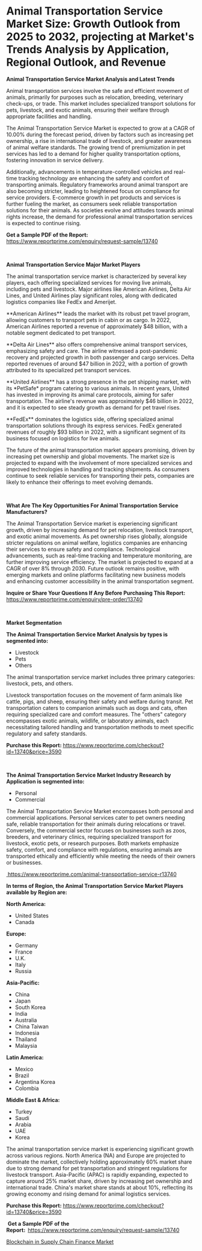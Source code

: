 <p><h1>Animal Transportation Service Market Size: Growth Outlook from 2025 to 2032, projecting at Market's Trends Analysis by Application, Regional Outlook, and Revenue</h1></p><p><strong>Animal Transportation Service Market Analysis and Latest Trends</strong></p>
<p><p>Animal transportation services involve the safe and efficient movement of animals, primarily for purposes such as relocation, breeding, veterinary check-ups, or trade. This market includes specialized transport solutions for pets, livestock, and exotic animals, ensuring their welfare through appropriate facilities and handling. </p><p>The Animal Transportation Service Market is expected to grow at a CAGR of 10.00% during the forecast period, driven by factors such as increasing pet ownership, a rise in international trade of livestock, and greater awareness of animal welfare standards. The growing trend of premiumization in pet services has led to a demand for higher quality transportation options, fostering innovation in service delivery.</p><p>Additionally, advancements in temperature-controlled vehicles and real-time tracking technology are enhancing the safety and comfort of transporting animals. Regulatory frameworks around animal transport are also becoming stricter, leading to heightened focus on compliance for service providers. E-commerce growth in pet products and services is further fueling the market, as consumers seek reliable transportation solutions for their animals. As societies evolve and attitudes towards animal rights increase, the demand for professional animal transportation services is expected to continue rising.</p></p>
<p><strong>Get a Sample PDF of the Report:&nbsp;</strong> <a href="https://www.reportprime.com/enquiry/request-sample/13740?utm_campaign=2748&utm_medium=2&utm_source=Github&utm_content=ia&utm_term=20032025&utm_id=animal-transportation-service">https://www.reportprime.com/enquiry/request-sample/13740</a></p>
<p>&nbsp;</p>
<p><strong>Animal Transportation Service Major Market Players</strong></p>
<p><p>The animal transportation service market is characterized by several key players, each offering specialized services for moving live animals, including pets and livestock. Major airlines like American Airlines, Delta Air Lines, and United Airlines play significant roles, along with dedicated logistics companies like FedEx and Amerijet.</p><p>**American Airlines** leads the market with its robust pet travel program, allowing customers to transport pets in cabin or as cargo. In 2022, American Airlines reported a revenue of approximately $48 billion, with a notable segment dedicated to pet transport.</p><p>**Delta Air Lines** also offers comprehensive animal transport services, emphasizing safety and care. The airline witnessed a post-pandemic recovery and projected growth in both passenger and cargo services. Delta reported revenues of around $47 billion in 2022, with a portion of growth attributed to its specialized pet transport services.</p><p>**United Airlines** has a strong presence in the pet shipping market, with its *PetSafe* program catering to various animals. In recent years, United has invested in improving its animal care protocols, aiming for safer transportation. The airline's revenue was approximately $46 billion in 2022, and it is expected to see steady growth as demand for pet travel rises.</p><p>**FedEx** dominates the logistics side, offering specialized animal transportation solutions through its express services. FedEx generated revenues of roughly $93 billion in 2022, with a significant segment of its business focused on logistics for live animals.</p><p>The future of the animal transportation market appears promising, driven by increasing pet ownership and global movements. The market size is projected to expand with the involvement of more specialized services and improved technologies in handling and tracking shipments. As consumers continue to seek reliable services for transporting their pets, companies are likely to enhance their offerings to meet evolving demands.</p></p>
<p>&nbsp;</p>
<p><strong>What Are The Key Opportunities For Animal Transportation Service Manufacturers?</strong></p>
<p><p>The Animal Transportation Service market is experiencing significant growth, driven by increasing demand for pet relocation, livestock transport, and exotic animal movements. As pet ownership rises globally, alongside stricter regulations on animal welfare, logistics companies are enhancing their services to ensure safety and compliance. Technological advancements, such as real-time tracking and temperature monitoring, are further improving service efficiency. The market is projected to expand at a CAGR of over 8% through 2030. Future outlook remains positive, with emerging markets and online platforms facilitating new business models and enhancing customer accessibility in the animal transportation segment.</p></p>
<p><strong>Inquire or Share Your Questions If Any Before Purchasing This Report:</strong> <a href="https://www.reportprime.com/enquiry/pre-order/13740?utm_campaign=2748&utm_medium=2&utm_source=Github&utm_content=ia&utm_term=20032025&utm_id=animal-transportation-service">https://www.reportprime.com/enquiry/pre-order/13740</a></p>
<p>&nbsp;</p>
<p><strong>Market Segmentation</strong></p>
<p><strong>The Animal Transportation Service Market Analysis by types is segmented into:</strong></p>
<p><ul><li>Livestock</li><li>Pets</li><li>Others</li></ul></p>
<p><p>The animal transportation service market includes three primary categories: livestock, pets, and others. </p><p>Livestock transportation focuses on the movement of farm animals like cattle, pigs, and sheep, ensuring their safety and welfare during transit. Pet transportation caters to companion animals such as dogs and cats, often requiring specialized care and comfort measures. The "others" category encompasses exotic animals, wildlife, or laboratory animals, each necessitating tailored handling and transportation methods to meet specific regulatory and safety standards.</p></p>
<p><strong>Purchase this Report:&nbsp;</strong><a href="https://www.reportprime.com/checkout?id=13740&price=3590&utm_campaign=2748&utm_medium=2&utm_source=Github&utm_content=ia&utm_term=20032025&utm_id=animal-transportation-service">https://www.reportprime.com/checkout?id=13740&price=3590</a></p>
<p>&nbsp;</p>
<p><strong>The Animal Transportation Service Market Industry Research by Application is segmented into:</strong></p>
<p><ul><li>Personal</li><li>Commercial</li></ul></p>
<p><p>The Animal Transportation Service Market encompasses both personal and commercial applications. Personal services cater to pet owners needing safe, reliable transportation for their animals during relocations or travel. Conversely, the commercial sector focuses on businesses such as zoos, breeders, and veterinary clinics, requiring specialized transport for livestock, exotic pets, or research purposes. Both markets emphasize safety, comfort, and compliance with regulations, ensuring animals are transported ethically and efficiently while meeting the needs of their owners or businesses.</p></p>
<p><a href="https://www.reportprime.com/animal-transportation-service-r13740?utm_campaign=2748&utm_medium=2&utm_source=Github&utm_content=ia&utm_term=20032025&utm_id=animal-transportation-service">&nbsp;https://www.reportprime.com/animal-transportation-service-r13740</a></p>
<p><strong>In terms of Region, the Animal Transportation Service Market Players available by Region are:</strong></p>
<p>
    <p> <strong> North America: </strong>
        <ul>
            <li>United States</li>
            <li>Canada</li>
        </ul>
        </p> 
    <p> <strong> Europe: </strong>
        <ul>
            <li>Germany</li>
            <li>France</li>
            <li>U.K.</li>
            <li>Italy</li>
            <li>Russia</li>
        </ul>
        </p> 
    <p> <strong> Asia-Pacific: </strong>
        <ul>
            <li>China</li>
            <li>Japan</li>
            <li>South Korea</li>
            <li>India</li>
            <li>Australia</li>
            <li>China Taiwan</li>
            <li>Indonesia</li>
            <li>Thailand</li>
            <li>Malaysia</li>
        </ul>
        </p> 
    <p> <strong> Latin America: </strong>
        <ul>
            <li>Mexico</li>
            <li>Brazil</li>
            <li>Argentina Korea</li>
            <li>Colombia</li>
        </ul>
        </p> 
    <p> <strong> Middle East & Africa: </strong>
        <ul>
            <li>Turkey</li>
            <li>Saudi</li>
            <li>Arabia</li>
            <li>UAE</li>
            <li>Korea</li>
        </ul>
    </p>
    </p>
<p><p>The animal transportation service market is experiencing significant growth across various regions. North America (NA) and Europe are projected to dominate the market, collectively holding approximately 60% market share due to strong demand for pet transportation and stringent regulations for livestock transport. Asia-Pacific (APAC) is rapidly expanding, expected to capture around 25% market share, driven by increasing pet ownership and international trade. China's market share stands at about 10%, reflecting its growing economy and rising demand for animal logistics services.</p></p>
<p><strong>Purchase this Report: </strong><a href="https://www.reportprime.com/checkout?id=13740&price=3590&utm_campaign=2748&utm_medium=2&utm_source=Github&utm_content=ia&utm_term=20032025&utm_id=animal-transportation-service">https://www.reportprime.com/checkout?id=13740&price=3590</a></p>
<p>&nbsp;<strong>Get a Sample PDF of the Report:&nbsp;&nbsp;</strong><a href="https://www.reportprime.com/enquiry/request-sample/13740?utm_campaign=2748&utm_medium=2&utm_source=Github&utm_content=ia&utm_term=20032025&utm_id=animal-transportation-service">https://www.reportprime.com/enquiry/request-sample/13740</a></p>
<p><strong></strong></p>
<p><p><a href="https://github.com/triattwood9919/Market-Research-Report-List-1/blob/main/blockchain-in-supply-chain-finance-market.md?utm_campaign=2748&utm_medium=2&utm_source=Github&utm_content=ia&utm_term=20032025&utm_id=animal-transportation-service">Blockchain in Supply Chain Finance Market</a></p></p>
